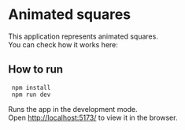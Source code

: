 # Animated squares

This application represents animated squares. \
You can check how it works here:

## How to run

```
 npm install
 npm run dev
```

Runs the app in the development mode.\
Open [http://localhost:5173/](http://localhost:3000) to view it in the browser.
